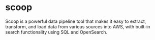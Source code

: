# scoop
Scoop is a powerful data pipeline tool that makes it easy to extract, transform, and load data from various sources into AWS, with built-in search functionality using SQL and OpenSearch.
